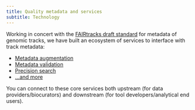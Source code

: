 ```yaml
---
title: Quality metadata and services
subtitle: Technology
---
```


Working in concert with the [FAIRtracks draft standard](/standards/#standards-01-fairtracks) for
metadata of genomic tracks, we have built an ecosystem of services to interface with track metadata:

- [Metadata augmentation](/services/#services-05-augmentation)
- [Metadata validation](/services/#services-06-validator)
- [Precision search](services/#services-04-trackfind)
- [...and more](/services/)

You can connect to these core services both upstream (for data providers/biocurators) and downstream
(for tool developers/analytical end users).
